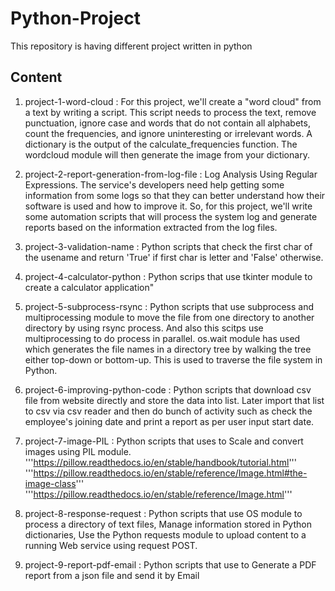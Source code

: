 # Python-Project
This repository is having different project written in python

## Content

1. project-1-word-cloud : For this project, we'll create a "word cloud" from a text by writing a script. This script needs to process the text, remove punctuation, ignore case and words that do not contain all alphabets, count the frequencies, and ignore uninteresting or irrelevant words. A dictionary is the output of the calculate_frequencies function. The wordcloud module will then generate the image from your dictionary.

2. project-2-report-generation-from-log-file : Log Analysis Using Regular Expressions. The service's developers need help getting some information from some logs so that they can better understand how their software is used and how to improve it. So, for this project, we'll write some automation scripts that will process the system log and generate reports based on the information extracted from the log files.

3. project-3-validation-name : Python scripts that check the first char of the usename and return 'True' if first char is letter and 'False' otherwise.

4. project-4-calculator-python : Python scrips that use tkinter module to create a calculator application"

5. project-5-subprocess-rsync : Python scripts that use subprocess and multiprocessing module to move the file from one directory to another directory by using rsync process. And also this scitps use multiprocessing to do process in parallel. os.wait module has used which generates the file names in a directory tree by walking the tree either top-down or bottom-up. This is used to traverse the file system in Python.

6. project-6-improving-python-code : Python scripts that download csv file from website directly and store the data into list. Later import that list to csv via csv reader and then do bunch of activity such as check the employee's joining date and print a report as per user input start date.

7. project-7-image-PIL : Python scripts that uses to Scale and convert images using PIL module.
'''https://pillow.readthedocs.io/en/stable/handbook/tutorial.html'''
'''https://pillow.readthedocs.io/en/stable/reference/Image.html#the-image-class'''
'''https://pillow.readthedocs.io/en/stable/reference/Image.html'''

8. project-8-response-request : Python scripts that use OS module to process a directory of text files, Manage information stored in Python dictionaries, Use the Python requests module to upload content to a running Web service using request POST.

9. project-9-report-pdf-email : Python scripts that use to Generate a PDF report from a json file and send it by Email
